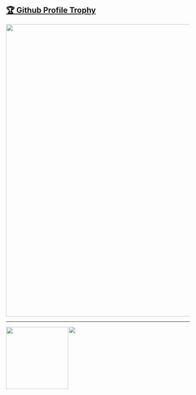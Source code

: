 <a href="https://github.com/ryo-ma/github-profile-trophy"><h2>🏆 Github Profile Trophy</h2></a>
<a href="https://github.com/ryo-ma/github-profile-trophy">
  <img width=800 src="https://github-profile-trophy.vercel.app/?username=VilloDev&column=8&theme=gruvbox&no-frame=true"/>
</a>


---

<div>
  <img height="170" align="left" src="https://github-readme-stats.vercel.app/api?username=VilloDev&count_private=true&include_all_commits=true" />
  <img src="https://github-readme-stats.vercel.app/api/top-langs/?username=VilloDev&layout=compact" />
</div>
